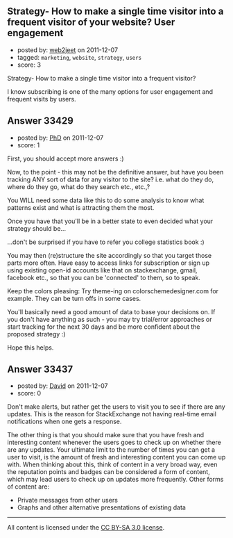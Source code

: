 ## Strategy- How to make a single time visitor into a frequent visitor of your website? User engagement

- posted by: [web2jeet](https://stackexchange.com/users/-1/13186-web2jeet) on 2011-12-07
- tagged: `marketing`, `website`, `strategy`, `users`
- score: 3

Strategy- How to make a single time visitor into a frequent visitor?

I know subscribing is one of the many options for user engagement and frequent visits by users.


## Answer 33429

- posted by: [PhD](https://stackexchange.com/users/-1/8167-phd) on 2011-12-07
- score: 1

First, you should accept more answers :)

Now, to the point - this may not be the definitive answer, but have you been tracking ANY sort of data for any visitor to the site? i.e. what do they do, where do they go, what do they search etc., etc.,?

You WILL need some data like this to do some analysis to know what patterns exist and what is attracting them the most.

Once you have that you'll be in a better state to even decided what your strategy should be...

...don't be surprised if you have to refer you college statistics book :)

You may then (re)structure the site accordingly so that you target those parts more often. Have easy to access links for subscription or sign up using existing open-id accounts like that on stackexchange, gmail, facebook etc., so that you can be 'connected' to them, so to speak.

Keep the colors pleasing: Try theme-ing on colorschemedesigner.com for example. They can be turn offs in some cases.

You'll basically need a good amount of data to base your decisions on. If you don't have anything as such - you may try trial/error approaches or start tracking for the next 30 days and be more confident about the proposed strategy :)

Hope this helps.


## Answer 33437

- posted by: [David](https://stackexchange.com/users/-1/2684-david) on 2011-12-07
- score: 0

Don't make alerts, but rather get the users to visit you to see if there are any updates. This is the reason for StackExchange not having real-time email notifications when one gets a response.

The other thing is that you should make sure that you have fresh and interesting content whenever the users goes to check up on whether there are any updates. Your ultimate limit to the number of times you can get a user to visit, is the amount of fresh and interesting content you can come up with. When thinking about this, think of content in a very broad way, even the reputation points and badges can be considered a form of content, which may lead users to check up on updates more frequently. Other forms of content are:

 - Private messages from other users
 - Graphs and other alternative presentations of existing data




---

All content is licensed under the [CC BY-SA 3.0 license](https://creativecommons.org/licenses/by-sa/3.0/).
